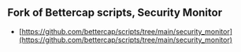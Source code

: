 ## Fork of Bettercap scripts, Security Monitor

* [https://github.com/bettercap/scripts/tree/main/security_monitor](https://github.com/bettercap/scripts/tree/main/security_monitor)
